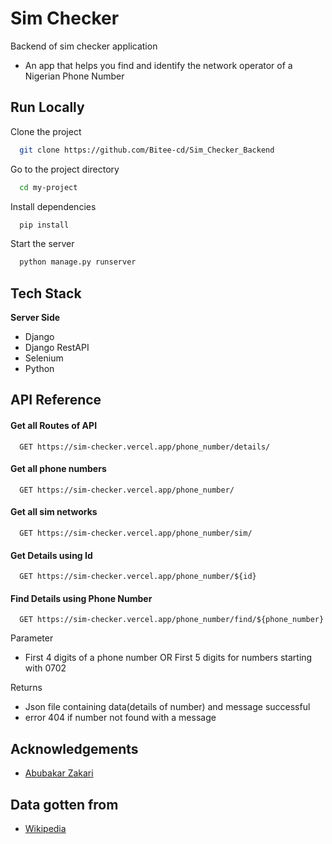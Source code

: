 
# Sim Checker

Backend of sim checker application
- An app that helps you find and identify the network operator of a Nigerian Phone Number

## Run Locally

Clone the project

```bash
  git clone https://github.com/Bitee-cd/Sim_Checker_Backend
```

Go to the project directory

```bash
  cd my-project
```

Install dependencies

```bash
  pip install
```

Start the server

```bash
  python manage.py runserver
```


## Tech Stack

**Server Side** 
- Django
- Django RestAPI
- Selenium
- Python



## API Reference

#### Get all Routes of API

```
  GET https://sim-checker.vercel.app/phone_number/details/
```

#### Get all phone numbers

```
  GET https://sim-checker.vercel.app/phone_number/
```


#### Get all sim networks 

```
  GET https://sim-checker.vercel.app/phone_number/sim/
```



#### Get Details using Id

```
  GET https://sim-checker.vercel.app/phone_number/${id}
```

#### Find Details using Phone Number

```
  GET https://sim-checker.vercel.app/phone_number/find/${phone_number}
```

 Parameter 
 - First 4 digits of a phone number OR First 5 digits for numbers starting with 0702 
 
       
 Returns 
 - Json file containing data(details of number) and message successful
 - error 404 if number not found with a message





## Acknowledgements

 - [Abubakar Zakari](https://github.com/maesterzak)

## Data gotten from
 - [Wikipedia](https://en.wikipedia.org/wiki/Telephone_numbers_in_Nigeria)
  